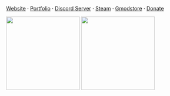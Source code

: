 [Website](https://www.livaco.dev/) · [Portfolio](https://www.livaco.dev/portfolio) · [Discord Server](https://discord.gg/BSC4ZuD) · [Steam](https://steamcommunity.com/id/livaco/) · [Gmodstore](https://www.gmodstore.com/users/Livaco) · [Donate](https://www.buymeacoffee.com/Livaco)  
  
<div style="display: block">
  <img src="https://github-readme-stats.vercel.app/api?username=LivacoNew&show_icons=true&theme=dracula" style="display: inline-block; height: 200px;">
  <img src="https://github-readme-stats.vercel.app/api/top-langs/?username=LivacoNew&layout=compact&theme=dracula&langs_count=10" style="display: inline-block; height: 200px;">
</div>
